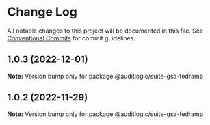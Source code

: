 # Change Log

All notable changes to this project will be documented in this file.
See [Conventional Commits](https://conventionalcommits.org) for commit guidelines.

## 1.0.3 (2022-12-01)

**Note:** Version bump only for package @auditlogic/suite-gsa-fedramp





## 1.0.2 (2022-11-29)

**Note:** Version bump only for package @auditlogic/suite-gsa-fedramp
